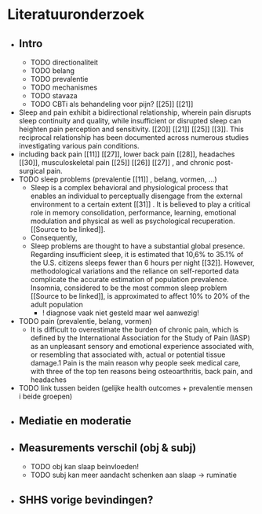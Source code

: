 # Literatuuronderzoek
- ## Intro
	- TODO directionaliteit
	- TODO belang
	- TODO prevalentie
	- TODO mechanismes
	- TODO stavaza
	- TODO CBTi als behandeling voor pijn? [[25]] [[21]]
- Sleep and pain exhibit a bidirectional relationship, wherein pain disrupts sleep continuity and quality, while insufficient or disrupted sleep can heighten pain perception and sensitivity. [[20]] [[21]] [[25]] [[3]]. This reciprocal relationship has been documented across numerous studies investigating various pain conditions.
- including back pain [[11]] [[27]], lower back pain [[28]], headaches [[30]], musculoskeletal pain [[25]] [[26]] [[27]] , and chronic post-surgical pain.
- TODO sleep problems (prevalentie [[11]] , belang, vormen, ...)
	- Sleep is a complex behavioral and physiological process that enables an individual to perceptually disengage from the external environment to a certain extent [[31]] . It is believed to play a critical role in memory consolidation, performance, learning, emotional modulation and physical as well as psychological recuperation. [[Source to be linked]].
	- Consequently,
	- Sleep problems are thought to have a substantial global presence. Regarding insufficient sleep, it is estimated that 10,6% to 35.1% of the U.S. citizens sleeps fewer than 6 hours per night [[32]]. However, methodological variations and the reliance on self-reported data complicate the accurate estimation of population prevalence. Insomnia, considered to be the most common sleep problem [[Source to be linked]], is approximated to affect 10% to 20% of the adult population
		- ! diagnose vaak niet gesteld maar wel aanwezig!
- TODO pain (prevalentie, belang, vormen)
	- It is difficult to overestimate the burden of chronic
	  pain, which is defined by the International Association
	  for the Study of Pain (IASP) as an unpleasant
	  sensory and emotional experience associated with, or
	  resembling that associated with, actual or potential
	  tissue damage.1 Pain is the main reason why people
	  seek medical care, with three of the top ten reasons
	  being osteoarthritis, back pain, and headaches
- TODO link tussen beiden (gelijke health outcomes + prevalentie mensen i beide groepen)
- ## Mediatie en moderatie
- ## Measurements verschil (obj & subj)
	- TODO obj kan slaap beinvloeden!
	- TODO subj kan meer aandacht schenken aan slaap -> ruminatie
- ## SHHS vorige bevindingen?